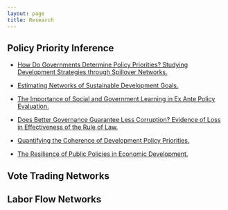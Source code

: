 ```yaml
---
layout: page
title: Research
---
```


## Policy Priority Inference

* <a target="_blank" rel="noopener noreferrer" href="https://arxiv.org/abs/1902.00432">How Do Governments Determine Policy Priorities? Studying Development Strategies through Spillover Networks.</a>
  
* <a target="_blank" rel="noopener noreferrer" href="http://dx.doi.org/10.2139/ssrn.3385362 ">Estimating Networks of Sustainable Development Goals.</a>

* <a target="_blank" rel="noopener noreferrer" href="ttps://arxiv.org/pdf/1902.00429">The Importance of Social and Government Learning in Ex Ante Policy Evaluation.</a>

* <a target="_blank" rel="noopener noreferrer" href="https://arxiv.org/abs/1902.00428">Does Better Governance Guarantee Less Corruption? Evidence of Loss in Effectiveness of the Rule of Law.</a>

* <a target="_blank" rel="noopener noreferrer" href="https://arxiv.org/abs/1902.00430">Quantifying the Coherence of Development Policy Priorities.</a>

* <a target="_blank" rel="noopener noreferrer" href="https://doi.org/10.1155/2018/9672849">The Resilience of Public Policies in Economic Development.</a>


## Vote Trading Networks

## Labor Flow Networks

